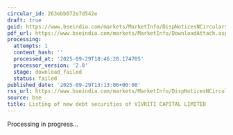 ```yaml
---
circular_id: 263ebb072e7d542e
draft: true
guid: https://www.bseindia.com/markets/MarketInfo/DispNoticesNCirculars.aspx?Noticeid={C28457F5-2657-48A3-B96D-74AF32029741}&noticeno=20250929-60&dt=09/29/2025&icount=60&totcount=87&flag=0
pdf_url: https://www.bseindia.com/markets/MarketInfo/DownloadAttach.aspx?id=20250929-60&attachedId=
processing:
  attempts: 1
  content_hash: ''
  processed_at: '2025-09-29T18:46:28.174705'
  processor_version: '2.0'
  stage: download_failed
  status: failed
published_date: '2025-09-29T13:13:06+00:00'
rss_url: https://www.bseindia.com/markets/MarketInfo/DispNoticesNCirculars.aspx?Noticeid={C28457F5-2657-48A3-B96D-74AF32029741}&noticeno=20250929-60&dt=09/29/2025&icount=60&totcount=87&flag=0
source: bse
title: Listing of new debt securities of VIVRITI CAPITAL LIMITED
---
```


Processing in progress...